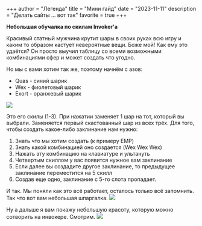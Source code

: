 +++
author = "Легенда"
title = "Мини гайд"
date = "2023-11-11"
description = "Делать сайты ... вот так"
favorite = true
+++

**Небольшая обучалка по скилам Invoker'а**

Красивый статный мужчина крутит шары в своих руках всю игру и каким то образом кастует невероятные вещи. Боже мой! Как ему это удаётся? Он просто выучил таблицу со всеми возможными комбинациями сфер и может создать что угодно.

Но мы с вами хотим так же, поэтому начнём с азов: 

- Quas - синий шарик
- Wex - фиолетовый шарик
- Exort - оранжевый шарик

![](https://ih1.redbubble.net/image.2808757086.9527/raf,360x360,075,t,fafafa:ca443f4786.jpg)

Это его скилы (1-3). При нажатии заменяет 1 шар на тот, который вы выбрали. Заменяется первый скастованный шар из всех трёх. Для того, чтобы создать какое-либо заклинание нам нужно:

1. Знать что мы хотим создать (к примеру EMP)
2. Знать какой комбинацией оно создается (Wex Wex Wex)
3. Нажать эту комбинацию на клавиатуре и ультануть
4. Четвертым скиллом у вас появится нужное вам заклинание
5. Если далее вы создадите другое заклинание, то предыдущее заклинание переместится на 5 скилл
6. Создав еще одно, заклинание с 5-го слота пропадает.

И так. Мы поняли как это всё работает, осталось только всё запомнить. Так что вот вам небольшая шпаргалка. ![](https://dota2ok.ru/wp-content/uploads/2017/05/Invoke_list.png)

Ну а дальше я вам покажу небольшую красоту, которую можно сотворить на инвокере. Смотрим. ![](https://i.pinimg.com/originals/1a/4a/ed/1a4aedf6523e0fa98d73e95a22db898d.gif)